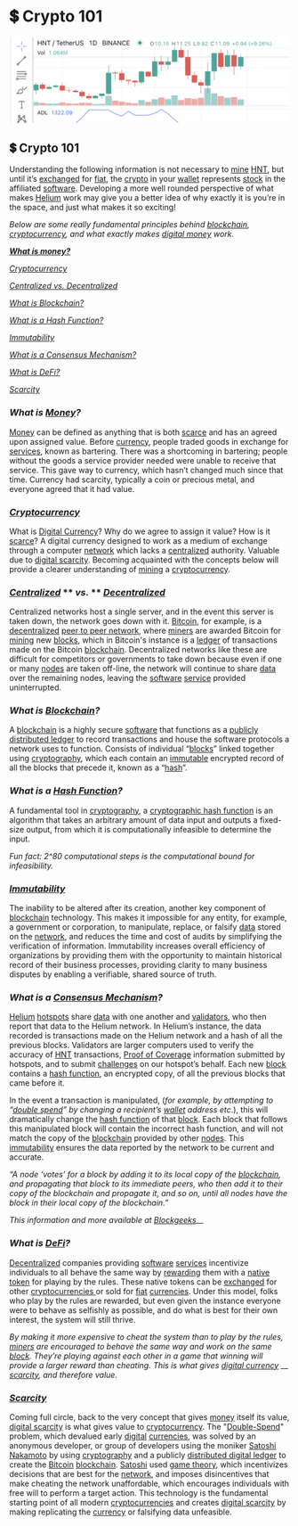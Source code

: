 # 💲 Crypto 101

![](<.gitbook/assets/Screen Shot 2022-06-19 at 1.02.50 PM (2).png>)

## 💲 Crypto 101

Understanding the following information is not necessary to [mine](helium-glossary.md#mining) [HNT](helium-glossary.md#hnt), but until it’s [exchanged](helium-glossary.md#exchange) for [fiat](helium-glossary.md#fiat), the [crypto](helium-glossary.md#crypto) in your [wallet](helium-glossary.md#crypto-wallet) represents [stock](helium-glossary.md#stock) in the affiliated [software](helium-glossary.md#software). Developing a more well rounded perspective of what makes [Helium](helium-glossary.md#helium) work may give you a better idea of why exactly it is you’re in the space, and just what makes it so exciting!

_Below are some really fundamental principles behind_ [_blockchain_](helium-glossary.md#blockchain)_,_ [_cryptocurrency_](helium-glossary.md#cryptocurrency)_, and what exactly makes_ [_digital money_](helium-glossary.md#digital-currency) _work._

[_**What is money?**_](crypto-101.md#what-is-money)

[_Cryptocurrency_](crypto-101.md#cryptocurrency)

[_Centralized vs. Decentralized_](crypto-101.md#centralized-vs.-decentralized)

[_What is Blockchain?_](crypto-101.md#what-is-blockchain)

[_What is a Hash Function?_](crypto-101.md#what-is-a-hash-function)

[_Immutability_](crypto-101.md#immutability)

[_What is a Consensus Mechanism?_](crypto-101.md#what-is-a-consensus-mechanism)

[_What is DeFi?_](crypto-101.md#what-is-defi)

[_Scarcity_](crypto-101.md#scarcity)

### _What is_ [_Money_](helium-glossary.md#money)_?_

[Money](helium-glossary.md#money) can be defined as anything that is both [scarce](helium-glossary.md#scarcity) and has an agreed upon assigned value. Before [currency](helium-glossary.md#currency), people traded goods in exchange for [services](helium-glossary.md#service), known as bartering. There was a shortcoming in bartering; people without the goods a service provider needed were unable to receive that service. This gave way to currency, which hasn’t changed much since that time. Currency had scarcity, typically a coin or precious metal, and everyone agreed that it had value.

### [_**Cryptocurrency**_](helium-glossary.md#cryptocurrency)

What is [Digital Currency](helium-glossary.md#digital-currency)? Why do we agree to assign it value? How is it [scarce](helium-glossary.md#scarcity)? A digital currency designed to work as a medium of exchange through a computer [network](helium-glossary.md#network) which lacks a [centralized](helium-glossary.md#centralized) authority. Valuable due to [digital scarcity](helium-glossary.md#digital-scarcity). Becoming acquainted with the concepts below will provide a clearer understanding of [mining](helium-glossary.md#mining) a [cryptocurrency](helium-glossary.md#cryptocurrency).

### [_**Centralized**_](helium-glossary.md#centralized) ** **_**vs.**_** ** [_**Decentralized**_](helium-glossary.md#decentralized)

Centralized networks host a single server, and in the event this server is taken down, the network goes down with it. [Bitcoin](helium-glossary.md#bitcoin), for example, is a [decentralized](helium-glossary.md#decentralized) [peer to peer network](helium-glossary.md#peer-to-peer-network), where [miners](helium-glossary.md#miner) are awarded Bitcoin for [mining](helium-glossary.md#mining) new [blocks](helium-glossary.md#block), which in Bitcoin's instance is a [ledger](helium-glossary.md#ledger) of transactions made on the Bitcoin [blockchain](helium-glossary.md#blockchain). Decentralized networks like these are difficult for competitors or governments to take down because even if one or many [nodes](helium-glossary.md#nodes) are taken off-line, the network will continue to share [data](helium-glossary.md#data) over the remaining nodes, leaving the [software](helium-glossary.md#software) [service](helium-glossary.md#service) provided uninterrupted.

### _What is_ [_Blockchain_](helium-glossary.md#blockchain)_?_

A [blockchain](helium-glossary.md#blockchain) is a highly secure [software](helium-glossary.md#software) that functions as a [publicly distributed ledger](helium-glossary.md#distributed-ledger) to record transactions and house the software protocols a network uses to function. Consists of individual “[blocks](helium-glossary.md#block)” linked together using [cryptography](helium-glossary.md#cryptography), which each contain an [immutable](helium-glossary.md#immutable) encrypted record of all the blocks that precede it, known as a “[hash](helium-glossary.md#hash)”.

### _What is a_ [_Hash Function_](helium-glossary.md#hash-function)_?_

A fundamental tool in [cryptography](helium-glossary.md#cryptography), a [cryptographic hash function](helium-glossary.md#cryptographic-hash-function) is an algorithm that takes an arbitrary amount of data input and outputs a fixed-size output, from which it is computationally infeasible to determine the input.

_Fun fact: 2^80 computational steps is the computational bound for infeasibility._

### [_**Immutability**_](helium-glossary.md#immutable)

The inability to be altered after its creation, another key component of [blockchain](helium-glossary.md#blockchain) technology. This makes it impossible for any entity, for example, a government or corporation, to manipulate, replace, or falsify [data](helium-glossary.md#data) stored on the [network](helium-glossary.md#network), and reduces the time and cost of audits by simplifying the verification of information. Immutability increases overall efficiency of organizations by providing them with the opportunity to maintain historical record of their business processes, providing clarity to many business disputes by enabling a verifiable, shared source of truth.

### _What is a_ [_Consensus Mechanism_](helium-glossary.md#consensus-mechanism)_?_

[Helium](helium-glossary.md#helium) [hotspots](helium-glossary.md#hotspot) share [data](helium-glossary.md#data) with one another and [validators](helium-glossary.md#validator), who then report that data to the Helium network. In Helium’s instance, the data recorded is transactions made on the Helium network and a hash of all the previous blocks. Validators are larger computers used to verify the accuracy of [HNT](helium-glossary.md#hnt) transactions, [Proof of Coverage](helium-glossary.md#proof-of-coverage) information submitted by hotspots, and to submit [challenges](helium-glossary.md#challenge) on our hotspot’s behalf. Each new [block](helium-glossary.md#block) contains a [hash function](helium-glossary.md#hash-function), an encrypted copy, of all the previous blocks that came before it.

In the event a transaction is manipulated, (_for example, by attempting to “_[_double spend_](helium-glossary.md#double-spend)_” by changing a recipient’s_ [_wallet_](helium-glossary.md#crypto-wallet) _address etc_.), this will dramatically change the [hash function](helium-glossary.md#hash-function) of that [block](helium-glossary.md#block). Each block that follows this manipulated block will contain the incorrect hash function, and will not match the copy of the [blockchain](helium-glossary.md#blockchain) provided by other [nodes](helium-glossary.md#nodes). This [immutability](helium-glossary.md#immutable) ensures the data reported by the network to be current and accurate.

_“A node ‘votes’ for a block by adding it to its local copy of the_ [_blockchain_](helium-glossary.md#blockchain)_, and propagating that block to its immediate peers, who then add it to their copy of the blockchain and propagate it, and so on, until all nodes have the block in their local copy of the blockchain.”_

_This information and more available at_ [_Blockgeeks_](https://blockgeeks.com/)\_\_

### _What is_ [_DeFi_](helium-glossary.md#defi)_?_

[Decentralized](helium-glossary.md#decentralized) companies providing [software](helium-glossary.md#software) [services](helium-glossary.md#service) incentivize individuals to all behave the same way by [rewarding](helium-glossary.md#reward) them with a [native token](helium-glossary.md#native-token) for playing by the rules. These native tokens can be [exchanged](helium-glossary.md#exchange) for other [cryptocurrencies ](helium-glossary.md#cryptocurrency)or sold for [fiat](helium-glossary.md#fiat) [currencies](helium-glossary.md#currency). Under this model, folks who play by the rules are rewarded, but even given the instance everyone were to behave as selfishly as possible, and do what is best for their own interest, the system will still thrive.

_By making it more expensive to cheat the system than to play by the rules,_ [_miners_](helium-glossary.md#miner) _are encouraged to behave the same way and work on the same_ [_block_](helium-glossary.md#block)_. They’re playing against each other in a game that winning will provide a larger reward than cheating. This is what gives_ [_digital currency_](helium-glossary.md#digital-currency) \_\_ [_scarcity_](helium-glossary.md#scarcity)_, and therefore value._

### [_**Scarcity**_](helium-glossary.md#scarcity)

Coming full circle, back to the very concept that gives [money](helium-glossary.md#money) itself its value, [digital scarcity](helium-glossary.md#digital-scarcity) is what gives value to [cryptocurrency](helium-glossary.md#cryptocurrency). The "[Double-Spend](helium-glossary.md#double-spend-problem)" problem, which devalued early [digital](helium-glossary.md#digital-currency) [currencies](helium-glossary.md#currency), was solved by an anonymous developer, or group of developers using the moniker [Satoshi Nakamoto](helium-glossary.md#satoshi-nakamoto) by using [cryptography](helium-glossary.md#cryptography) and a publicly [distributed digital ledger](helium-glossary.md#digital-ledger) to create the [Bitcoin](helium-glossary.md#bitcoin) [blockchain](helium-glossary.md#blockchain). [Satoshi](helium-glossary.md#satoshi) used [game theory](helium-glossary.md#game-theory), which incentivizes decisions that are best for the [network](helium-glossary.md#network), and imposes disincentives that make cheating the network unaffordable, which encourages individuals with free will to perform a target action. This technology is the fundamental starting point of all modern [cryptocurrencies](helium-glossary.md#cryptocurrency) and creates [digital scarcity](helium-glossary.md#digital-scarcity) by making replicating the [currency](helium-glossary.md#currency) or falsifying data unfeasible.
